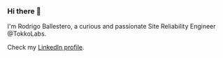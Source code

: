 ### Hi there 👋

I'm Rodrigo Ballestero, a curious and passionate Site Reliability Engineer @TokkoLabs.

Check my [LinkedIn profile](https://www.linkedin.com/in/ballesterorj/).

<!--
**rodrigojb/rodrigojb** is a ✨ _special_ ✨ repository because its `README.md` (this file) appears on your GitHub profile.

Here are some ideas to get you started:

- 🔭 I’m currently working on ...
- 🌱 I’m currently learning ...
- 👯 I’m looking to collaborate on ...
- 🤔 I’m looking for help with ...
- 💬 Ask me about ...
- 📫 How to reach me: ...
- 😄 Pronouns: ...
- ⚡ Fun fact: ...
-->
